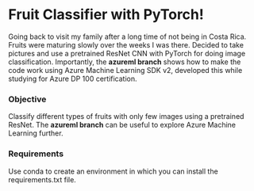 # Fruit Classifier with PyTorch!
Going back to visit my family after a long time of not being in Costa Rica. Fruits were maturing slowly over the weeks I was there. Decided to take pictures and use a pretrained ResNet CNN with PyTorch for doing image classification. Importantly, the **azureml branch** shows how to make the code work using Azure Machine Learning SDK v2, developed this while studying for Azure DP 100 certification. 

### Objective

Classify different types of fruits with only few images using a pretrained ResNet. The **azureml branch** can be useful to explore Azure Machine Learning further.

### Requirements
Use conda to create an environment in which you can install the requirements.txt file. 